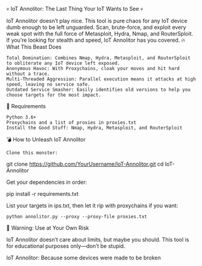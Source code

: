 💀 IoT Annolitor: The Last Thing Your IoT Wants to See 💀

IoT Annolitor doesn’t play nice. This tool is pure chaos for any IoT device dumb enough to be left unguarded. Scan, brute-force, and exploit every weak spot with the full force of Metasploit, Hydra, Nmap, and RouterSploit. If you’re looking for stealth and speed, IoT Annolitor has you covered.
🔥 What This Beast Does

    Total Domination: Combines Nmap, Hydra, Metasploit, and RouterSploit to obliterate any IoT device left exposed.
    Anonymous Havoc: With Proxychains, cloak your moves and hit hard without a trace.
    Multi-Threaded Aggression: Parallel execution means it attacks at high speed, leaving no service safe.
    Outdated Service Smasher: Easily identifies old versions to help you choose targets for the most impact.

📜 Requirements

    Python 3.6+
    Proxychains and a list of proxies in proxies.txt
    Install the Good Stuff: Nmap, Hydra, Metasploit, and RouterSploit

💣 How to Unleash IoT Annolitor

    Clone this monster:

    

git clone https://github.com/YourUsername/IoT-Annolitor.git
cd IoT-Annolitor

Get your dependencies in order:



pip install -r requirements.txt

List your targets in ips.txt, then let it rip with proxychains if you want:



    python annolitor.py --proxy --proxy-file proxies.txt

🛑 Warning: Use at Your Own Risk

IoT Annolitor doesn’t care about limits, but maybe you should. This tool is for educational purposes only—don’t be stupid.

IoT Annolitor: Because some devices were made to be broken
